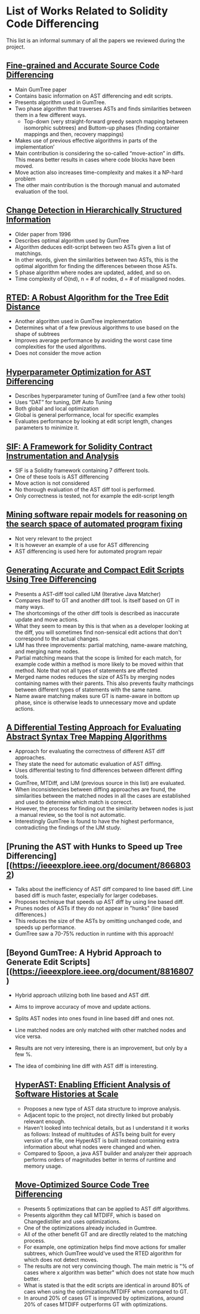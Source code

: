# List of Works Related to Solidity Code Differencing
This list is an informal summary of all the papers we reviewed during the project. 

## [Fine-grained and Accurate Source Code Differencing](https://dl.acm.org/doi/10.1145/2642937.2642982)
- Main GumTree paper
- Contains basic information on AST differencing and edit scripts.
- Presents algorithm used in GumTree.
- Two phase algorithm that traverses ASTs and finds similarities between them in a few different ways.
  - Top-down (very straight-forward greedy search mapping between isomorphic subtrees) and Buttom-up phases (finding container mappings and then, recovery mappings)
- Makes use of previous effective algorithms in parts of the implementation’
- Main contribution is considering the so-called “move-action” in diffs. This means better results in cases where code blocks have been moved.
- Move action also increases time-complexity and makes it a NP-hard problem
- The other main contribution is the thorough manual and automated evaluation of the tool.

## [Change Detection in Hierarchically Structured Information](https://dl.acm.org/doi/10.1145/235968.233366)
- Older paper from 1996
- Describes optimal algorithm used by GumTree
- Algorithm deduces edit-script between two ASTs given a list of matchings.
- In other words, given the similarities between two ASTs, this is the optimal algorithm for finding the differences between those ASTs.
- 5 phase algorithm where nodes are updated, added, and so on. 
- Time complexity of O(nd), n = # of nodes, d = # of misaligned nodes.

## [RTED: A Robust Algorithm for the Tree Edit Distance](https://dl.acm.org/doi/10.14778/2095686.2095692)
- Another algorithm used in GumTree implementation  
- Determines what of a few previous algorithms to use based on the shape of subtrees
- Improves average performance by avoiding the worst case time complexities for the used algorithms.
- Does not consider the move action

## [Hyperparameter Optimization for AST Differencing](https://arxiv.org/abs/2011.10268)
- Describes hyperparameter tuning of GumTree (and a few other tools)
- Uses “DAT” for tuning, Diff Auto Tuning
- Both global and local optimization
- Global is general performance, local for specific examples
- Evaluates performance by looking at edit script length, changes parameters to minimize it. 

## [SIF: A Framework for Solidity Contract Instrumentation and Analysis](https://ieeexplore.ieee.org/document/8945726)
- SIF is a Solidity framework containing 7 different tools.
- One of these tools is AST differencing
- Move action is not considered 
- No thorough evaluation of the AST diff tool is performed. 
- Only correctness is tested, not for example the edit-script length

## [Mining software repair models for reasoning on the search space of automated program fixing](https://link.springer.com/article/10.1007/s10664-013-9282-8)
- Not very relevant to the project
- It is however an example of a use for AST differencing
- AST differencing is used here for automated program repair

## [Generating Accurate and Compact Edit Scripts Using Tree Differencing](https://ieeexplore.ieee.org/abstract/document/8530035)
- Presents a AST-diff tool called IJM (Iterative Java Matcher)
- Compares itself to GT and another diff tool. Is itself based on GT in many ways.
- The shortcomings of the other diff tools is described as inaccurate update and move actions.
- What they seem to mean by this is that when as a developer looking at the diff, you will sometimes find non-sensical edit actions that don't correspond to the actual changes.
- IJM has three improvements: partial matching, name-aware matching, and merging name nodes.
- Partial matching means that the scope is limited for each match, for example code within a method is more likely to be moved within that method. Note that not all types of statements are affected
- Merged name nodes reduces the size of ASTs by merging nodes containing names with their parents. This also prevents faulty mathcings between different types of statements with the same name.
- Name aware matching makes sure GT is name-aware in bottom up phase, since is otherwise leads to unnecessary move and update actions.

## [A Differential Testing Approach for Evaluating Abstract Syntax Tree Mapping Algorithms](https://ieeexplore.ieee.org/document/9401960)
- Approach for evaluating the correctness of different AST diff approaches.
- They state the need for automatic evaluation of AST diffing. 
- Uses differential testing to find differences between different diffing tools.
- GumTree, MTDiff, and IJM (previous source in this list) are evaluated.
- When inconsistencies between diffing approaches are found, the similarities between the matched nodes in all the cases are established and used to determine which match is correcct.
- However, the process for finding out the similarity between nodes is just a manual review, so the tool is not automatic.
- Interestingly GumTree is found to have the highest performance, contradicting the findings of the IJM study. 

## [Pruning the AST with Hunks to Speed up Tree Differencing][(https://ieeexplore.ieee.org/document/8668032)
- Talks about the inefficiency of AST diff compared to line based diff. Line based diff is much faster, especially for larger codebases.
- Proposes technique that speeds up AST diff by using line based diff.
- Prunes nodes of ASTs if they do not appear in "hunks" (line based differences.)
- This reduces the size of the ASTs by omitting unchanged code, and speeds up performance.
- GumTree saw a 70-75% reduction in runtime with this approach!

## [Beyond GumTree: A Hybrid Approach to Generate Edit Scripts][(https://ieeexplore.ieee.org/document/8816807)
- Hybrid approach utilizing both line based and AST diff.
- Aims to improve accuracy of move and update actions.
- Splits AST nodes into ones found in line based diff and ones not.
- Line matched nodes are only matched with other matched nodes and vice versa.
- Results are not very interesing, there is an improvement, but only by a few %.
- The idea of combining line diff with AST diff is interesting.

  ## [HyperAST: Enabling Efficient Analysis of Software Histories at Scale](https://dl.acm.org/doi/10.1145/3551349.3560423)
  - Proposes a new type of AST data structure to improve analysis.
  - Adjacent topic to the project, not directly linked but probably relevant enough.
  - Haven't looked into technical details, but as I understand it it works as follows: Instead of multitudes of ASTs being built for every version of a file, one HyperAST is built instead containing extra information about what nodes were changed and when. 
  - Compared to Spoon, a java AST builder and analyzer their approach performs orders of magnitudes better in terms of runtime and memory usage.

  ## [Move-Optimized Source Code Tree Differencing](https://dl.acm.org/doi/10.1145/2970276.2970315)
  - Presents 5 optimizations that can be applied to AST diff algorithms.
  - Presents algorithm they call MTDIFF, which is based on Changedistiller and uses optimizations.
  - One of the optimizations already included in Gumtree.
  - All of the other benefit GT and are directlly related to the matching process.
  - For example, one optimization helps find move actions for smaller subtrees, which GumTree would've used the RTED algorithm for which does not detect moves.
  - The results are not very convincing though. The main metric is "% of cases where x algorithm was better" which does not state how much better.
  - What is stated is that the edit scripts are identical in around 80% of caes when using the optimizations/MTDIFF when compared to GT.
  - In around 20% of cases GT is improved by optimizations, around 20% of cases MTDIFF outperforms GT with optimizations. 
    
